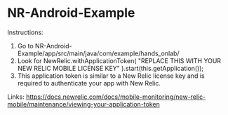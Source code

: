 # NR-Android-Example

Instructions:

1. Go to NR-Android-Example/app/src/main/java/com/example/hands_onlab/
2. Look for NewRelic.withApplicationToken(
   "REPLACE THIS WITH YOUR NEW RELIC MOBILE LICENSE KEY"
   ).start(this.getApplication());
3. This application token is similar to a New Relic license key and is required to authenticate your app with New Relic.

Links:
https://docs.newrelic.com/docs/mobile-monitoring/new-relic-mobile/maintenance/viewing-your-application-token

